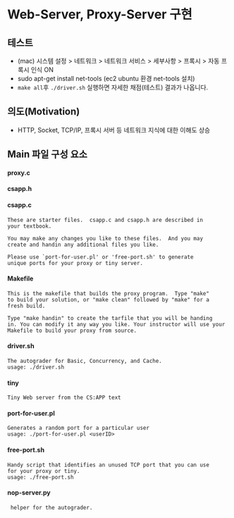 
# Web-Server, Proxy-Server 구현

## 테스트

- (mac) 시스템 설정 > 네트워크 > 네트워크 서비스 > 세부사항 > 프록시 > 자동 프록시 인식 ON
- sudo apt-get install net-tools (ec2 ubuntu 환경 net-tools 설치)
- `make all`후 `./driver.sh` 실행하면 자세한 채점(테스트) 결과가 나옵니다. 


## 의도(Motivation)

- HTTP, Socket, TCP/IP, 프록시 서버 등 네트워크 지식에 대한 이해도 상승


## Main 파일 구성 요소

#### proxy.c   
#### csapp.h    
#### csapp.c  
    
    These are starter files.  csapp.c and csapp.h are described in
    your textbook. 

    You may make any changes you like to these files.  And you may
    create and handin any additional files you like.

    Please use `port-for-user.pl' or 'free-port.sh' to generate
    unique ports for your proxy or tiny server. 

#### Makefile
    
    This is the makefile that builds the proxy program.  Type "make"
    to build your solution, or "make clean" followed by "make" for a
    fresh build. 

    Type "make handin" to create the tarfile that you will be handing
    in. You can modify it any way you like. Your instructor will use your
    Makefile to build your proxy from source.

#### driver.sh
    The autograder for Basic, Concurrency, and Cache.        
    usage: ./driver.sh

#### tiny
    Tiny Web server from the CS:APP text

#### port-for-user.pl

    Generates a random port for a particular user
    usage: ./port-for-user.pl <userID>

#### free-port.sh

    Handy script that identifies an unused TCP port that you can use
    for your proxy or tiny. 
    usage: ./free-port.sh

#### nop-server.py

     helper for the autograder.         
